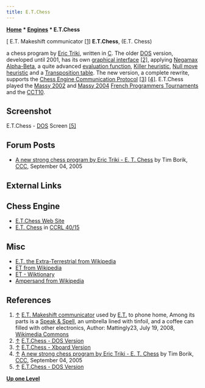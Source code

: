 ```yaml
---
title: E.T.Chess
---
```

**[Home](Home "Home") * [Engines](Engines "Engines") * E.T.Chess**

\[ E.T. Makeshift communicator <a id="cite-note-1" href="#cite-ref-1">[1]</a>
**E.T.Chess**, (E.T. Chess)

a chess program by [Eric Triki](Eric_Triki "Eric Triki"), written in [C](C "C"). The older [DOS](MS-DOS "MS-DOS") version, developed until 2001,
has its own [graphical interface](GUI "GUI") <a id="cite-note-2" href="#cite-ref-2">[2]</a>,
applying [Negamax](Negamax "Negamax") [Alpha-Beta](Alpha-Beta "Alpha-Beta"), a quite advanced [evaluation function](Evaluation "Evaluation"),
[Killer heuristic](Killer_Heuristic "Killer Heuristic"), [Null move heuristic](Null_Move_Pruning "Null Move Pruning") and a [Transposition table](Transposition_Table "Transposition Table").
The new version, a complete rewrite, supports the [Chess Engine Communication Protocol](Chess_Engine_Communication_Protocol "Chess Engine Communication Protocol") <a id="cite-note-3" href="#cite-ref-3">[3]</a> <a id="cite-note-4" href="#cite-ref-4">[4]</a>.
E.T.Chess played the [Massy 2002](Massy_2002 "Massy 2002") and [Massy 2004](Massy_2004 "Massy 2004") [French Programmers Tournaments](French_Programmers_Tournament "French Programmers Tournament") and the [CCT10](CCT10 "CCT10").

## Screenshot

[](http://eric.triki.pagesperso-orange.fr/dos_en.html)
E.T.Chess - [DOS](MS-DOS "MS-DOS") Screen <a id="cite-note-5" href="#cite-ref-5">[5]</a>

## Forum Posts

- [A new strong chess program by Eric Triki - E. T. Chess](https://www.stmintz.com/ccc/index.php?id=447664) by Tim Borik, [CCC](CCC "CCC"), September 04, 2005

## External Links

## Chess Engine

- [E.T.Chess Web Site](http://eric.triki.pagesperso-orange.fr/)
- [E.T. Chess](https://ccrl.chessdom.com/ccrl/4040/cgi/compare_engines.cgi?family=E.T.%20Chess&print=Rating+list&print=Results+table&print=LOS+table&print=Ponder+hit+table&print=Eval+difference+table&print=Comopp+gamenum+table&print=Overlap+table&print=Score+with+common+opponents) in [CCRL 40/15](CCRL "CCRL")

## Misc

- [E.T. the Extra-Terrestrial from Wikipedia](https://en.wikipedia.org/wiki/E.T._the_Extra-Terrestrial)
- [ET from Wikipedia](https://en.wikipedia.org/wiki/ET)
- [ET - Wiktionary](https://en.wiktionary.org/wiki/ET)
- [Ampersand from Wikipedia](https://en.wikipedia.org/wiki/Ampersand)

## References

1. <a id="cite-ref-1" href="#cite-note-1">↑</a> [E.T. Makeshift communicator](https://commons.wikimedia.org/wiki/File:ET_Communicator_Cropped.jpg) used by [E.T.](https://en.wikipedia.org/wiki/E.T._the_Extra-Terrestrial) to phone home, Among its parts is a [Speak & Spell](<https://en.wikipedia.org/wiki/Speak_%26_Spell_(toy)>), an umbrella lined with tinfoil, and a coffee can filled with other electronics, Author: Mattingly23, July 19, 2008, [Wikimedia Commons](https://en.wikipedia.org/wiki/Wikimedia_Commons)
1. <a id="cite-ref-2" href="#cite-note-2">↑</a> [E.T.Chess - DOS Version](http://eric.triki.pagesperso-orange.fr/dos_en.html)
1. <a id="cite-ref-3" href="#cite-note-3">↑</a> [E.T.Chess - Xboard Version](http://eric.triki.pagesperso-orange.fr/xboard_en.html)
1. <a id="cite-ref-4" href="#cite-note-4">↑</a> [A new strong chess program by Eric Triki - E. T. Chess](https://www.stmintz.com/ccc/index.php?id=447664) by Tim Borik, [CCC](CCC "CCC"), September 04, 2005
1. <a id="cite-ref-5" href="#cite-note-5">↑</a> [E.T.Chess - DOS Version](http://eric.triki.pagesperso-orange.fr/dos_en.html)

**[Up one Level](Engines "Engines")**

